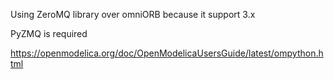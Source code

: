 
Using ZeroMQ library over omniORB because it support 3.x

PyZMQ is required

https://openmodelica.org/doc/OpenModelicaUsersGuide/latest/ompython.html